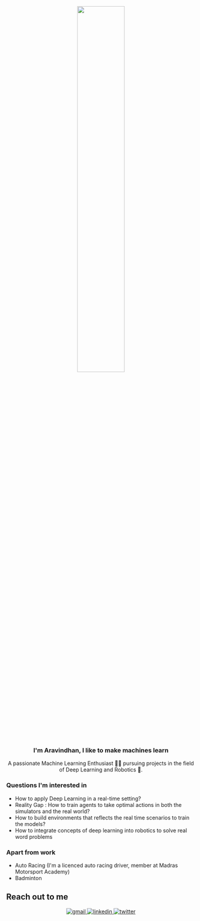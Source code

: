 <div align="center">
<img src="https://rishavanand.github.io/static/images/greetings.gif" align="center" style="width: 50%" />
</div>  
  

### <div align="center">I'm Aravindhan, I like to make machines learn </div>  
  
<div align="center">A passionate Machine Learning Enthusiast 👨‍💻 pursuing projects in the field of Deep Learning and Robotics 🤖. </div>  



### Questions I'm interested in   
- How to apply Deep Learning in a real-time setting?
- Reality Gap : How to train agents to take optimal actions in both the simulators and the real world?
- How to build environments that reflects the real time scenarios to train the models?
- How to integrate concepts of deep learning into robotics to solve real word problems 


### Apart from work
- Auto Racing (I'm a licenced auto racing driver, member at Madras Motorsport Academy)
- Badminton 


## Reach out to me  
<div align="center">
<a href="arvindhant01@gmail.com" target="_blank">
<img src=https://img.shields.io/badge/Gmail-D14836?style=for-the-badge&logo=gmail&logoColor=white alt=gmail style="margin-bottom: 5px;" />
</a>
<a href="https://www.linkedin.com/in/aravindhan-t-324b12190/" target="_blank">
<img src=https://img.shields.io/badge/linkedin-%231E77B5.svg?&style=for-the-badge&logo=linkedin&logoColor=white alt=linkedin style="margin-bottom: 5px;" />
</a>
<a href="https://twitter.com/aravind23686126" target="_blank">
<img src=https://img.shields.io/badge/twitter-%2300acee.svg?&style=for-the-badge&logo=twitter&logoColor=white alt=twitter style="margin-bottom: 5px;" />
</a>  
</div>  
  

<br/>  
